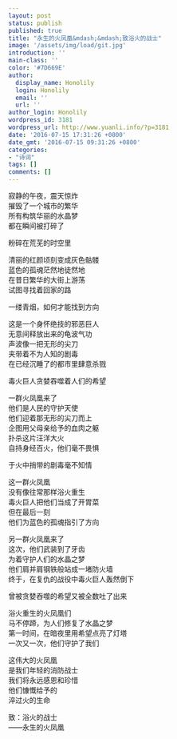 ```yaml
---
layout: post
status: publish
published: true
title: "永生的火凤凰&mdash;&mdash;致浴火的战士"
image: '/assets/img/load/git.jpg'
introduction: ''
main-class: ''
color: '#7D669E'
author:
  display_name: Honolily
  login: Honolily
  email: ''
  url: ''
author_login: Honolily
wordpress_id: 3181
wordpress_url: http://www.yuanli.info/?p=3181
date: '2016-07-15 17:31:26 +0800'
date_gmt: '2016-07-15 09:31:26 +0800'
categories:
- "诗词"
tags: []
comments: []
---
```

<p>寂静的午夜，震天惊炸<br />
摧毁了一个城市的繁华<br />
所有构筑华丽的水晶梦<br />
都在瞬间被打碎了</p>
<p>粉碎在荒芜的时空里</p>
<p>清丽的红颜顷刻变成灰色骷髅<br />
蓝色的孤魂茫然地徒然地<br />
在昔日繁华的大街上游荡<br />
试图寻找着回家的路</p>
<p>一缕青烟，如何才能找到方向</p>
<p>这是一个身怀绝技的邪恶巨人<br />
无意间释放出来的龟波气功<br />
声波像一把无形的尖刀<br />
夹带着不为人知的剧毒<br />
在已经沉睡了的都市里肆意杀戮</p>
<p>毒火巨人贪婪吞噬着人们的希望</p>
<p>一群火凤凰来了<br />
他们是人民的守护天使<br />
他们迎着那无形的尖刀而上<br />
企图用父母亲给予的血肉之躯<br />
扑杀这片汪洋大火<br />
自持身经百火，他们毫不畏惧</p>
<p>于火中捎带的剧毒毫不知情</p>
<p>这一群火凤凰<br />
没有像往常那样浴火重生<br />
毒火巨人把他们当成了开胃菜<br />
但在最后一刻<br />
他们为蓝色的孤魂指引了方向</p>
<p>另一群火凤凰来了<br />
这次，他们武装到了牙齿<br />
为着守护人们的水晶之梦<br />
他们肩并肩钢铁般站成一堵防火墙<br />
终于，在复仇的战役中毒火巨人轰然倒下</p>
<p>曾被贪婪吞噬的希望又被全数吐了出来</p>
<p>浴火重生的火凤凰们<br />
马不停蹄，为人们修复了水晶之梦<br />
第一时间，在暗夜里用希望点亮了灯塔<br />
一次又一次，他们守护了我们</p>
<p>这伟大的火凤凰<br />
是我们年轻的消防战士<br />
我们将永远感恩和珍惜<br />
他们慷慨给予的<br />
淬过火的生命</p>
<p>致：浴火的战士<br />
&mdash;&mdash;永生的火凤凰</p>
